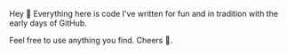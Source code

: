Hey 👋 Everything here is code I've written for fun and in tradition with the early days of GitHub. 

Feel free to use anything you find. Cheers 🍻.
